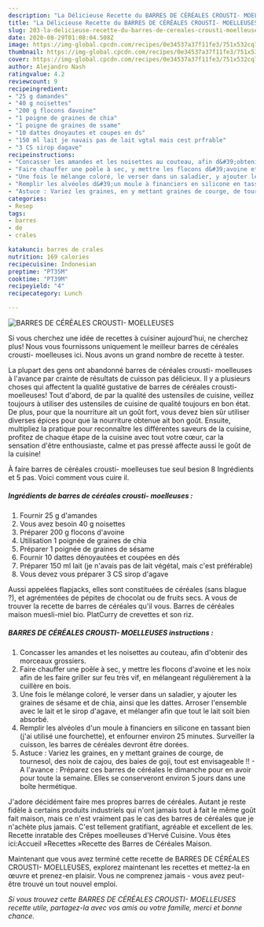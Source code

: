 ```yaml
---
description: "La Délicieuse Recette du BARRES DE CÉRÉALES CROUSTI- MOELLEUSES"
title: "La Délicieuse Recette du BARRES DE CÉRÉALES CROUSTI- MOELLEUSES"
slug: 203-la-delicieuse-recette-du-barres-de-cereales-crousti-moelleuses
date: 2020-08-29T01:08:04.508Z
image: https://img-global.cpcdn.com/recipes/0e34537a37f11fe3/751x532cq70/barres-de-cereales-crousti-moelleuses-photo-principale-de-la-recette.jpg
thumbnail: https://img-global.cpcdn.com/recipes/0e34537a37f11fe3/751x532cq70/barres-de-cereales-crousti-moelleuses-photo-principale-de-la-recette.jpg
cover: https://img-global.cpcdn.com/recipes/0e34537a37f11fe3/751x532cq70/barres-de-cereales-crousti-moelleuses-photo-principale-de-la-recette.jpg
author: Alejandro Nash
ratingvalue: 4.2
reviewcount: 9
recipeingredient:
- "25 g damandes"
- "40 g noisettes"
- "200 g flocons davoine"
- "1 poigne de graines de chia"
- "1 poigne de graines de ssame"
- "10 dattes dnoyautes et coupes en ds"
- "150 ml lait je navais pas de lait vgtal mais cest prfrable"
- "3 CS sirop dagave"
recipeinstructions:
- "Concasser les amandes et les noisettes au couteau, afin d&#39;obtenir des morceaux grossiers."
- "Faire chauffer une poêle à sec, y mettre les flocons d&#39;avoine et les noix afin de les faire griller sur feu très vif, en mélangeant régulièrement à la cuillère en bois."
- "Une fois le mélange coloré, le verser dans un saladier, y ajouter les graines de sésame et de chia, ainsi que les dattes. Arroser l&#39;ensemble avec le lait et le sirop d&#39;agave, et mélanger afin que tout le lait soit bien absorbé."
- "Remplir les alvéoles d&#39;un moule à financiers en silicone en tassant bien (j&#39;ai utilisé une fourchette), et enfourner environ 25 minutes. Surveiller la cuisson, les barres de céréales devront être dorées."
- "Astuce : Variez les graines, en y mettant graines de courge, de tournesol, des noix de cajou, des baies de goji, tout est envisageable !! A l&#39;avance : Préparez ces barres de céréales le dimanche pour en avoir pour toute la semaine. Elles se conserveront environ 5 jours dans une boîte hermétique."
categories:
- Resep
tags:
- barres
- de
- crales

katakunci: barres de crales 
nutrition: 169 calories
recipecuisine: Indonesian
preptime: "PT35M"
cooktime: "PT39M"
recipeyield: "4"
recipecategory: Lunch

---
```



![BARRES DE CÉRÉALES CROUSTI- MOELLEUSES](https://img-global.cpcdn.com/recipes/0e34537a37f11fe3/751x532cq70/barres-de-cereales-crousti-moelleuses-photo-principale-de-la-recette.jpg)

Si vous cherchez une idée de recettes à cuisiner aujourd'hui, ne cherchez plus! Nous vous fournissons uniquement le meilleur barres de céréales crousti- moelleuses ici. Nous avons un grand nombre de recette à tester.

La plupart des gens ont abandonné barres de céréales crousti- moelleuses à l'avance par crainte de résultats de cuisson pas délicieux. Il y a plusieurs choses qui affectent la qualité gustative de barres de céréales crousti- moelleuses! Tout d'abord, de par la qualité des ustensiles de cuisine, veillez toujours à utiliser des ustensiles de cuisine de qualité toujours en bon état. De plus, pour que la nourriture ait un goût fort, vous devez bien sûr utiliser diverses épices pour que la nourriture obtenue ait bon goût. Ensuite, multipliez la pratique pour reconnaître les différentes saveurs de la cuisine, profitez de chaque étape de la cuisine avec tout votre cœur, car la sensation d'être enthousiaste, calme et pas pressé affecte aussi le goût de la cuisine!

<!--inarticleads1-->

À faire barres de céréales crousti- moelleuses tue seul besion 8 Ingrédients et 5 pas. Voici comment vous cuire il.

##### Ingrédients de barres de céréales crousti- moelleuses :

1. Fournir 25 g d&#39;amandes
1. Vous avez besoin 40 g noisettes
1. Préparer 200 g flocons d&#39;avoine
1. Utilisation 1 poignée de graines de chia
1. Préparer 1 poignée de graines de sésame
1. Fournir 10 dattes dénoyautées et coupées en dés
1. Préparer 150 ml lait (je n&#39;avais pas de lait végétal, mais c&#39;est préférable)
1. Vous devez vous préparer 3 CS sirop d&#39;agave


Aussi appelées flapjacks, elles sont constituées de céréales (sans blague ?), et agrémentées de pépites de chocolat ou de fruits secs. A vous de trouver la recette de barres de céréales qu&#39;il vous. Barres de céréales maison muesli-miel bio. PlatCurry de crevettes et son riz. 

<!--inarticleads2-->

##### BARRES DE CÉRÉALES CROUSTI- MOELLEUSES instructions :

1. Concasser les amandes et les noisettes au couteau, afin d&#39;obtenir des morceaux grossiers.
1. Faire chauffer une poêle à sec, y mettre les flocons d&#39;avoine et les noix afin de les faire griller sur feu très vif, en mélangeant régulièrement à la cuillère en bois.
1. Une fois le mélange coloré, le verser dans un saladier, y ajouter les graines de sésame et de chia, ainsi que les dattes. Arroser l&#39;ensemble avec le lait et le sirop d&#39;agave, et mélanger afin que tout le lait soit bien absorbé.
1. Remplir les alvéoles d&#39;un moule à financiers en silicone en tassant bien (j&#39;ai utilisé une fourchette), et enfourner environ 25 minutes. Surveiller la cuisson, les barres de céréales devront être dorées.
1. Astuce : Variez les graines, en y mettant graines de courge, de tournesol, des noix de cajou, des baies de goji, tout est envisageable !! - A l&#39;avance : Préparez ces barres de céréales le dimanche pour en avoir pour toute la semaine. Elles se conserveront environ 5 jours dans une boîte hermétique.


J&#39;adore décidément faire mes propres barres de céréales. Autant je reste fidèle à certains produits industriels qui n&#39;ont jamais tout à fait le même goût fait maison, mais ce n&#39;est vraiment pas le cas des barres de céréales que je n&#39;achète plus jamais. C&#39;est tellement gratifiant, agréable et excellent de les. Recette inratable des Crêpes moelleuses d&#39;Hervé Cuisine. Vous êtes ici:Accueil »Recettes »Recette des Barres de Céréales Maison. 

<!--inarticleads1-->

<p>
Maintenant que vous avez terminé cette recette de BARRES DE CÉRÉALES CROUSTI- MOELLEUSES, explorez maintenant les recettes et mettez-la en œuvre et prenez-en plaisir. Vous ne comprenez jamais - vous avez peut-être trouvé un tout nouvel emploi.
</p>

<p>
<i>Si vous trouvez cette BARRES DE CÉRÉALES CROUSTI- MOELLEUSES recette utile, partagez-la avec vos amis ou votre famille, merci et bonne chance.</i>
</p>
